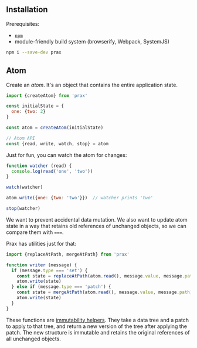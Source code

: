 ## Installation

Prerequisites:
* <a href="https://www.npmjs.com" target="_blank">`npm`</a>
* module-friendly build system (browserify, Webpack, SystemJS)

```sh
npm i --save-dev prax
```

## Atom

Create an _atom_. It's an object that contains the entire application state.

```javascript
import {createAtom} from 'prax'

const initialState = {
  one: {two: 2}
}

const atom = createAtom(initialState)

// Atom API
const {read, write, watch, stop} = atom
```

Just for fun, you can watch the atom for changes:

```javascript
function watcher (read) {
  console.log(read('one', 'two'))
}

watch(watcher)

atom.write({one: {two: 'two'}})  // watcher prints 'two'

stop(watcher)
```



We want to prevent accidental data mutation. We also want to update atom state
in a way that retains old references of unchanged objects, so we can compare
them with `===`.

Prax has utilities just for that:

```javascript
import {replaceAtPath, mergeAtPath} from 'prax'

function writer (message) {
  if (message.type === 'set') {
    const state = replaceAtPath(atom.read(), message.value, message.path)
    atom.write(state)
  } else if (message.type === 'patch') {
    const state = mergeAtPath(atom.read(), message.value, message.path)
    atom.write(state)
  }
}
```

These functions are [immutability helpers](api/immutability/). They take a data
tree and a patch to apply to that tree, and return a new version of the tree
after applying the patch. The new structure is immutable and retains the
original references of all unchanged objects.

